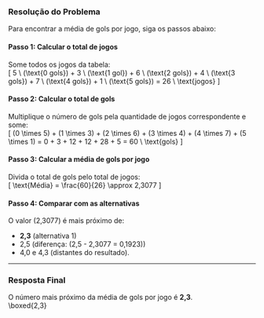 ### Resolução do Problema

Para encontrar a média de gols por jogo, siga os passos abaixo:

#### **Passo 1: Calcular o total de jogos**
Some todos os jogos da tabela:  
\[
5 \ (\text{0 gols}) + 3 \ (\text{1 gol}) + 6 \ (\text{2 gols}) + 4 \ (\text{3 gols}) + 7 \ (\text{4 gols}) + 1 \ (\text{5 gols}) = 26 \ \text{jogos}
\]

#### **Passo 2: Calcular o total de gols**
Multiplique o número de gols pela quantidade de jogos correspondente e some:  
\[
(0 \times 5) + (1 \times 3) + (2 \times 6) + (3 \times 4) + (4 \times 7) + (5 \times 1) = 0 + 3 + 12 + 12 + 28 + 5 = 60 \ \text{gols}
\]

#### **Passo 3: Calcular a média de gols por jogo**
Divida o total de gols pelo total de jogos:  
\[
\text{Média} = \frac{60}{26} \approx 2,3077
\]

#### **Passo 4: Comparar com as alternativas**
O valor \(2,3077\) é mais próximo de:  
- **2,3** (alternativa 1)  
- 2,5 (diferença: \(2,5 - 2,3077 = 0,1923\))  
- 4,0 e 4,3 (distantes do resultado).

---

### Resposta Final
O número mais próximo da média de gols por jogo é **2,3**.  
\boxed{2,3}